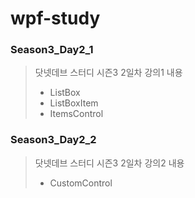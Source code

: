 # wpf-study

### Season3_Day2_1
>닷넷데브 스터디 시즌3 2일차 강의1 내용
>- ListBox
>- ListBoxItem
>- ItemsControl

### Season3_Day2_2
>닷넷데브 스터디 시즌3 2일차 강의2 내용
>- CustomControl
